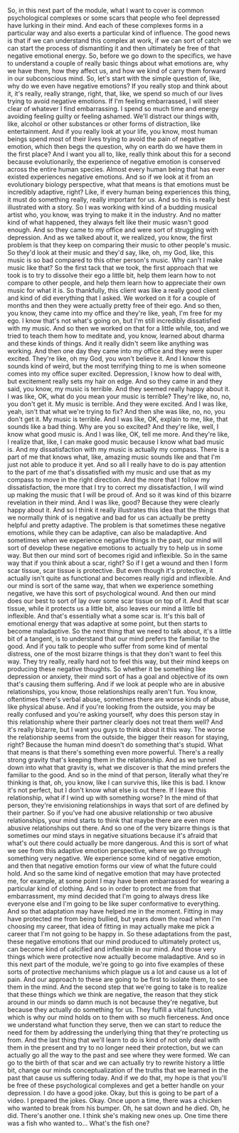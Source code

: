  So, in this next part of the module, what I want to cover is common psychological complexes or some scars that people who feel depressed have lurking in their mind. And each of these complexes forms in a particular way and also exerts a particular kind of influence. The good news is that if we can understand this complex at work, if we can sort of catch we can start the process of dismantling it and then ultimately be free of that negative emotional energy. So, before we go down to the specifics, we have to understand a couple of really basic things about what emotions are, why we have them, how they affect us, and how we kind of carry them forward in our subconscious mind. So, let's start with the simple question of, like, why do we even have negative emotions? If you really stop and think about it, it's really, really strange, right, that, like, we spend so much of our lives trying to avoid negative emotions. If I'm feeling embarrassed, I will steer clear of whatever I find embarrassing. I spend so much time and energy avoiding feeling guilty or feeling ashamed. We'll distract our things with, like, alcohol or other substances or other forms of distraction, like entertainment. And if you really look at your life, you know, most human beings spend most of their lives trying to avoid the pain of negative emotion, which then begs the question, why on earth do we have them in the first place? And I want you all to, like, really think about this for a second because evolutionarily, the experience of negative emotion is conserved across the entire human species. Almost every human being that has ever existed experiences negative emotions. And so if we look at it from an evolutionary biology perspective, what that means is that emotions must be incredibly adaptive, right? Like, if every human being experiences this thing, it must do something really, really important for us. And so this is really best illustrated with a story. So I was working with kind of a budding musical artist who, you know, was trying to make it in the industry. And no matter kind of what happened, they always felt like their music wasn't good enough. And so they came to my office and were sort of struggling with depression. And as we talked about it, we realized, you know, the first problem is that they keep on comparing their music to other people's music. So they'd look at their music and they'd say, like, oh, my God, like, this music is so bad compared to this other person's music. Why can't I make music like that? So the first tack that we took, the first approach that we took is to try to dissolve their ego a little bit, help them learn how to not compare to other people, and help them learn how to appreciate their own music for what it is. So thankfully, this client was like a really good client and kind of did everything that I asked. We worked on it for a couple of months and then they were actually pretty free of their ego. And so then, you know, they came into my office and they're like, yeah, I'm free for my ego. I know that's not what's going on, but I'm still incredibly dissatisfied with my music. And so then we worked on that for a little while, too, and we tried to teach them how to meditate and, you know, learned about dharma and these kinds of things. And it really didn't seem like anything was working. And then one day they came into my office and they were super excited. They're like, oh my God, you won't believe it. And I know this sounds kind of weird, but the most terrifying thing to me is when someone comes into my office super excited. Depression, I know how to deal with, but excitement really sets my hair on edge. And so they came in and they said, you know, my music is terrible. And they seemed really happy about it. I was like, OK, what do you mean your music is terrible? They're like, no, no, you don't get it. My music is terrible. And they were excited. And I was like, yeah, isn't that what we're trying to fix? And then she was like, no, no, you don't get it. My music is terrible. And I was like, OK, explain to me, like, that sounds like a bad thing. Why are you so excited? And they're like, well, I know what good music is. And I was like, OK, tell me more. And they're like, I realize that, like, I can make good music because I know what bad music is. And my dissatisfaction with my music is actually my compass. There is a part of me that knows what, like, amazing music sounds like and that I'm just not able to produce it yet. And so all I really have to do is pay attention to the part of me that's dissatisfied with my music and use that as my compass to move in the right direction. And the more that I follow my dissatisfaction, the more that I try to correct my dissatisfaction, I will wind up making the music that I will be proud of. And so it was kind of this bizarre revelation in their mind. And I was like, good? Because they were clearly happy about it. And so I think it really illustrates this idea that the things that we normally think of is negative and bad for us can actually be pretty helpful and pretty adaptive. The problem is that sometimes these negative emotions, while they can be adaptive, can also be maladaptive. And sometimes when we experience negative things in the past, our mind will sort of develop these negative emotions to actually try to help us in some way. But then our mind sort of becomes rigid and inflexible. So in the same way that if you think about a scar, right? So if I get a wound and then I form scar tissue, scar tissue is protective. But even though it's protective, it actually isn't quite as functional and becomes really rigid and inflexible. And our mind is sort of the same way, that when we experience something negative, we have this sort of psychological wound. And then our mind does our best to sort of lay over some scar tissue on top of it. And that scar tissue, while it protects us a little bit, also leaves our mind a little bit inflexible. And that's essentially what a some scar is. It's this ball of emotional energy that was adaptive at some point, but then starts to become maladaptive. So the next thing that we need to talk about, it's a little bit of a tangent, is to understand that our mind prefers the familiar to the good. And if you talk to people who suffer from some kind of mental distress, one of the most bizarre things is that they don't want to feel this way. They try really, really hard not to feel this way, but their mind keeps on producing these negative thoughts. So whether it be something like depression or anxiety, their mind sort of has a goal and objective of its own that's causing them suffering. And if we look at people who are in abusive relationships, you know, those relationships really aren't fun. You know, oftentimes there's verbal abuse, sometimes there are worse kinds of abuse, like physical abuse. And if you're looking from the outside, you may be really confused and you're asking yourself, why does this person stay in this relationship where their partner clearly does not treat them well? And it's really bizarre, but I want you guys to think about it this way. The worse the relationship seems from the outside, the bigger their reason for staying, right? Because the human mind doesn't do something that's stupid. What that means is that there's something even more powerful. There's a really strong gravity that's keeping them in the relationship. And as we tunnel down into what that gravity is, what we discover is that the mind prefers the familiar to the good. And so in the mind of that person, literally what they're thinking is that, oh, you know, like I can survive this, like this is bad. I know it's not perfect, but I don't know what else is out there. If I leave this relationship, what if I wind up with something worse? In the mind of that person, they're envisioning relationships in ways that sort of are defined by their partner. So if you've had one abusive relationship or two abusive relationships, your mind starts to think that maybe there are even more abusive relationships out there. And so one of the very bizarre things is that sometimes our mind stays in negative situations because it's afraid that what's out there could actually be more dangerous. And this is sort of what we see from this adaptive emotion perspective, where we go through something very negative. We experience some kind of negative emotion, and then that negative emotion forms our view of what the future could hold. And so the same kind of negative emotion that may have protected me, for example, at some point I may have been embarrassed for wearing a particular kind of clothing. And so in order to protect me from that embarrassment, my mind decided that I'm going to always dress like everyone else and I'm going to be like super conformative to everything. And so that adaptation may have helped me in the moment. Fitting in may have protected me from being bullied, but years down the road when I'm choosing my career, that idea of fitting in may actually make me pick a career that I'm not going to be happy in. So these adaptations from the past, these negative emotions that our mind produced to ultimately protect us, can become kind of calcified and inflexible in our mind. And those very things which were protective now actually become maladaptive. And so in this next part of the module, we're going to go into five examples of these sorts of protective mechanisms which plague us a lot and cause us a lot of pain. And our approach to these are going to be first to isolate them, to see them in the mind. And the second step that we're going to take is to realize that these things which we think are negative, the reason that they stick around in our minds so damn much is not because they're negative, but because they actually do something for us. They fulfill a vital function, which is why our mind holds on to them with so much fierceness. And once we understand what function they serve, then we can start to reduce the need for them by addressing the underlying thing that they're protecting us from. And the last thing that we'll learn to do is kind of not only deal with them in the present and try to no longer need their protection, but we can actually go all the way to the past and see where they were formed. We can go to the birth of that scar and we can actually try to rewrite history a little bit, change our minds conceptualization of the truths that we learned in the past that cause us suffering today. And if we do that, my hope is that you'll be free of these psychological complexes and get a better handle on your depression. I do have a good joke. Okay, but this is going to be part of a video. I prepared the jokes. Okay. Once upon a time, there was a chicken who wanted to break from his bumper. Oh, he sat down and he died. Oh, he did. There's another one. I think she's making new ones up. One time there was a fish who wanted to... What's the fish one?